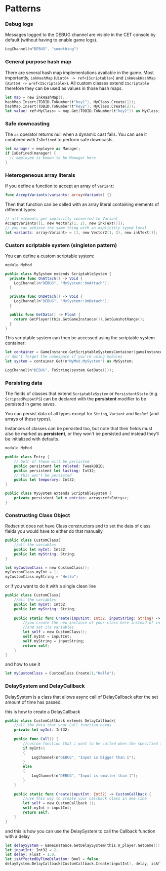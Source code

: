 # Patterns

### Debug logs

Messages logged to the DEBUG channel are visible in the CET console by default (without having to enable game logs).

```swift
LogChannel(n"DEBUG", "something")
```

### General purpose hash map

There are several hash map implementations available in the game. Most importantly, `inkHashMap` (`Uint64 -> ref<IScriptable>`) and `inkWeakHashMap` (`Uint64 -> wref<IScriptable>`). All custom classes extend `IScriptable` therefore they can be used as values in those hash maps.

```swift
let map = new inkHashMap();
hashMap.Insert(TDBID.ToNumber(t"key1"), MyClass.Create(1));
hashMap.Insert(TDBID.ToNumber(t"key2"), MyClass.Create(2));
let value: ref<MyClass> = map.Get(TDBID.ToNumber(t"key1")) as MyClass;
```

### Safe downcasting

The `as` operator returns null when a dynamic cast fails. You can use it combined with `IsDefined` to perform safe downcasts.

```swift
let manager = employee as Manager;
if IsDefined(manager) {
  // employee is known to be Manager here
}
```

### Heterogeneous array literals

If you define a function to accept an array of `Variant`:

```swift
func AcceptVariants(variants: array<Variant>) {}
```

Then that function can be called with an array literal containing elements of different types:

```swift
// all elements get implicitly converted to Variant
AcceptVariants([1, new Vector2(1, 2), new inkText()]);
// you can achieve the same thing with an explicitly typed local
let variants: array<Variant> = [1, new Vector2(1, 2), new inkText()];
```

### Custom scriptable system (singleton pattern)

You can define a custom scriptable system:

```swift
module MyMod

public class MySystem extends ScriptableSystem {
  private func OnAttach() -> Void {
    LogChannel(n"DEBUG", "MySystem::OnAttach");
  }

  private func OnDetach() -> Void {
    LogChannel(n"DEBUG", "MySystem::OnDetach");
  }

  public func GetData() -> Float {
    return GetPlayer(this.GetGameInstance()).GetGunshotRange();
  }
}
```

This scriptable system can then be accessed using the scriptable system container:

```swift
let container = GameInstance.GetScriptableSystemsContainer(gameInstance);
// don't forget the namespace if you're using modules
let system = container.Get(n"MyMod.MySystem") as MySystem;

LogChannel(n"DEBUG", ToString(system.GetData()));
```

### Persisting data

The fields of classes that extend `ScriptableSystem` or `PersistentState` (e.g. `ScriptedPuppetPS`) can be declared with the **persistent** modifier to be persisted in game saves.

You can persist data of all types except for `String`, `Variant` and `ResRef` (and arrays of these types).

Instances of classes can be persisted too, but note that their fields must also be marked as **persistent**, or they won't be persisted and instead they'll be initialized with defaults.

```swift
module MyMod

public class Entry {
    // both of these will be persisted
    public persistent let related: TweakDBID;
    public persistent let lasting: Int32;
    // this won't be persisted
    public let temporary: Int32;
}

public class MySystem extends ScriptableSystem {
    private persistent let m_entries: array<ref<Entry>>;
}
```

### **Constructing Class Object**

Redscript does not have Class constructors and to set the data of class fields you would have to either do that manually

```swift
public class CustomClass{
    //all the variables 
    public let myInt: Int32;
    public let myString: String;
}
```

```swift
let myCustomClass = new CustomClass();
myCustomClass.myInt = 1;
myCustomClass.myString = "Hello";
```

&#x20;or if you want to do it with a single clean line

```swift
public class CustomClass{
    //all the variables 
    public let myInt: Int32;
    public let myString: String;
    
    public static func Create(inputInt: Int32, inputString: String) -> CustomClass{
        //you create the new instance of your class here instead of in your code
        //and set its variables
        let self = new CustomClass();
        self.myInt = inputInt;
        self.myString = inputString;
        return self;
    }
}
```

and how to use it

```swift
let myCustomClass = CustomClass.Create(1,"Hello");
```

### DelaySystem and DelayCallback

DelaySystem is a class that allows async call of DelayCallback after the set amount of time has passed.

this is how to create a DelayCallback

```swift
public class CustomCallback extends DelayCallback{
    //all the data that your Call function needs
    private let myInt: Int32;
    
    public func Call() {
        //custom function that i want to be called when the specified time has passed
        if myInt>1 
        {
            LogChannel(n"DEBUG", "Input is bigger than 1");
        }
        else
        {
            LogChannel(n"DEBUG", "Input is smaller than 1");
        }
    }
    
    public static func Create(inputInt: Int32) -> CustomCallback {
        //use this way to create your Callback class in one line
        let self = new CustomCallback ();
        self.myInt = inputInt;
        return self;
    }
}
```

and this is how you can use the DelaySystem to call the Callback function with a delay

```swift
let delaySystem = GameInstance.GetDelaySystem(this.m_player.GetGame());
let inputInt: Int32 = 2;
let delay: Float = 1.0;
let isAffectedByTimeDilation: Bool = false;
delaySystem.DelayCallback(CustomCallback.Create(inputInt), delay, isAffectedByTimeDilation);
```
